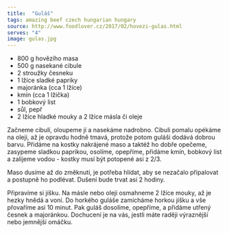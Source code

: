 ```yaml
---
title:  "Guláš"
tags: amazing beef czech hungarian hungary
source: http://www.foodlover.cz/2017/02/hovezi-gulas.html
serves: "4"
image: gulas.jpg
---
```

* 800 g hovězího masa
* 500 g nasekané cibule
* 2 stroužky česneku
* 1 lžíce sladké papriky
* majoránka (cca 1 lžíce)
* kmín (cca 1 lžička)
* 1 bobkový list
* sůl, pepř
* 2 lžíce hladké mouky a 2 lžíce másla či oleje

Začneme cibulí, oloupeme jí a nasekáme nadrobno. Cibuli pomalu opékáme na oleji, až je opravdu hodně tmavá, protože potom guláši dodává dobrou barvu. Přidáme na kostky nakrájené maso a taktéž ho dobře opečeme, zasypeme sladkou paprikou, osolíme, opepříme, přidáme kmín, bobkový list a zalijeme vodou - kostky musí být potopené asi z 2/3.

Maso dusíme až do změknutí, je potřeba hlídat, aby se nezačalo připalovat a postupně ho podlévat. Dušení bude trvat asi 2 hodiny.

Připravíme si jíšku. Na másle nebo oleji osmahneme 2 lžíce mouky, až je hezky hnědá a voní. Do horkého guláše zamícháme horkou jíšku a vše přovaříme asi 10 minut. Pak guláš  dosolíme, opepříme, a přidáme utřený česnek a majoránkou. Dochucení je na vás, jestli máte raději výraznější nebo jemnější omáčku.
